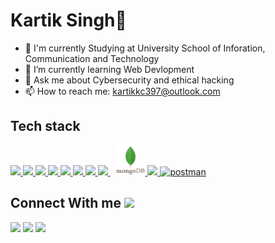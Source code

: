 # Kartik Singh👋

- 📖 I'm currently Studying at University School of Inforation, Communication and Technology
- 🌱 I’m currently learning Web Devlopment 
- 💬 Ask me about Cybersecurity and ethical hacking
- 📫 How to reach me: kartikkc397@outlook.com

## Tech stack 
 <a href="https://www.java.com" target="_blank"> <img src="https://img.icons8.com/color/50/000000/c-plus-plus-logo.png"/> </a>
    <a href="https://reactjs.org/" target="_blank"> <img src="https://img.icons8.com/color/48/000000/react-native.png"/> </a>
    <!-- <a href="https://spring.io/projects/spring-boot" target="_blank"> <img src="https://img.icons8.com/color/48/000000/spring-logo.png"/> </a>  -->
    <a href="https://developer.mozilla.org/en-US/docs/Web/JavaScript" target="_blank"> <img src="https://img.icons8.com/color/48/000000/javascript.png"/> </a> 
    <a href="https://www.w3.org/html/" target="_blank"> <img src="https://img.icons8.com/color/48/000000/html-5.png"/> </a> 
    <a href="https://www.w3schools.com/css/" target="_blank"> <img src="https://img.icons8.com/color/48/000000/css3.png"/> </a> 
    <a href="https://getbootstrap.com" target="_blank"> <img src="https://img.icons8.com/color/48/000000/bootstrap.png"/> </a> 
    <a href="https://www.python.org" target="_blank"> <img src="https://img.icons8.com/color/48/000000/python.png"/> </a> 
    <a style="padding-right:8px;" href="https://nodejs.org" target="_blank"> <img src="https://img.icons8.com/color/48/000000/nodejs.png"/> </a> 
    <!-- <a style="padding-right:8px;" href="https://www.mysql.com/" target="_blank"> <img src="https://img.icons8.com/fluent/50/000000/mysql-logo.png"/> </a> -->
    <a href="https://www.mongodb.com/" target="_blank"> <img src="https://raw.githubusercontent.com/devicons/devicon/master/icons/mongodb/mongodb-original-wordmark.svg" alt="mongodb" width="48" height="48"/> </a> 
    <a href="https://firebase.google.com/" target="_blank"> <img src="https://img.icons8.com/color/48/000000/firebase.png"/> </a> 
    <a href="https://postman.com" target="_blank"> <img src="https://www.vectorlogo.zone/logos/getpostman/getpostman-icon.svg" alt="postman" width="45" height="45"/> </a>   
</p>


## Connect With me <img src = "https://raw.githubusercontent.com/ShahriarShafin/ShahriarShafin/main/Assets/handshake.gif" height="30px"/>

<a href = "https://www.linkedin.com/in/kartikkc397/"><img src="https://img.icons8.com/fluent/48/000000/linkedin.png"/></a>
<a href = "https://twitter.com/kartikkc_397"><img src="https://img.icons8.com/fluent/48/000000/twitter.png"/></a>
<a href = "https://www.instagram.com/kartikkc397/"><img src="https://img.icons8.com/fluent/48/000000/instagram-new.png"/></a>
